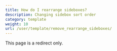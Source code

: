 ```yaml
---
title: How do I rearrange sideboxes?
description: Changing sidebox sort order 
category: template
weight: 10
url: /user/template/remove_rearrange_sideboxes/ 
---
```


This page is a redirect only.

